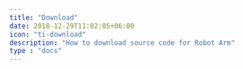 ```yaml
---
title: "Download"
date: 2018-12-29T11:02:05+06:00
icon: "ti-download"
description: "How to download source code for Robot Arm"
type : "docs"
---
```

